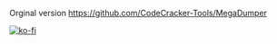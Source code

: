 Orginal version https://github.com/CodeCracker-Tools/MegaDumper



[![ko-fi](https://www.ko-fi.com/img/githubbutton_sm.svg)](https://ko-fi.com/I2I51MYJC)

